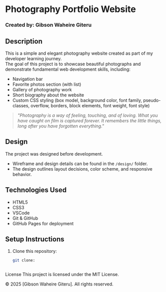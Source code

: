 # Photography Portfolio Website

### Created by: Gibson Waheire Giteru

## Description

This is a simple and elegant photography website created as part of my developer learning journey.  
The goal of this project is to showcase beautiful photographs and demonstrate fundamental web development skills, including:

- Navigation bar
- Favorite photos section (with list)
- Gallery of photography work
- Short biography about the website
- Custom CSS styling (box model, background color, font family, pseudo-classes, overflow, borders, block elements, font weight, font style)

> _"Photography is a way of feeling, touching, and of loving. What you have caught on film is captured forever. It remembers the little things, long after you have forgotten everything."_

## Design

The project was designed before development.

- Wireframe and design details can be found in the `/design/` folder.
- The design outlines layout decisions, color scheme, and responsive behavior.

## Technologies Used

- HTML5
- CSS3
- VSCode
- Git & GitHub
- GitHub Pages for deployment

## Setup Instructions

1. Clone this repository:
   ```bash
   git clone:
   ```

```

```

License
This project is licensed under the MIT License.

© 2025 [Gibson Waheire Giteru]. All rights reserved.
